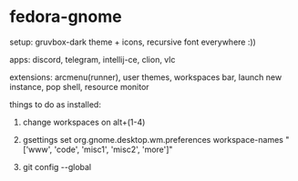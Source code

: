 # fedora-gnome

setup: gruvbox-dark theme + icons, recursive font everywhere :))

apps: discord, telegram, intellij-ce, clion, vlc

extensions: arcmenu(runner), user themes, workspaces bar, launch new instance, pop shell, resource monitor

things to do as installed: 

1) change workspaces on alt+(1-4)

2) gsettings set org.gnome.desktop.wm.preferences workspace-names "['www', 'code', 'misc1', 'misc2', 'more']"

3) git config --global 

